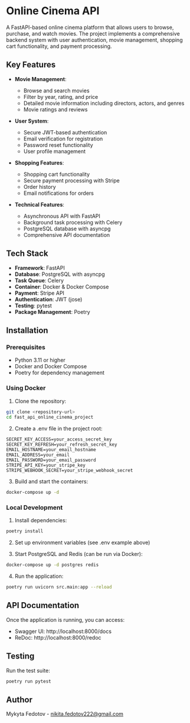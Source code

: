 # Online Cinema API

A FastAPI-based online cinema platform that allows users to browse, purchase, and watch movies. The project implements a comprehensive backend system with user authentication, movie management, shopping cart functionality, and payment processing.

## Key Features

- **Movie Management**: 
  - Browse and search movies
  - Filter by year, rating, and price
  - Detailed movie information including directors, actors, and genres
  - Movie ratings and reviews

- **User System**:
  - Secure JWT-based authentication
  - Email verification for registration
  - Password reset functionality
  - User profile management

- **Shopping Features**:
  - Shopping cart functionality
  - Secure payment processing with Stripe
  - Order history
  - Email notifications for orders

- **Technical Features**:
  - Asynchronous API with FastAPI
  - Background task processing with Celery
  - PostgreSQL database with asyncpg
  - Comprehensive API documentation

## Tech Stack

- **Framework**: FastAPI
- **Database**: PostgreSQL with asyncpg
- **Task Queue**: Celery
- **Container**: Docker & Docker Compose
- **Payment**: Stripe API
- **Authentication**: JWT (jose)
- **Testing**: pytest
- **Package Management**: Poetry


## Installation

### Prerequisites
- Python 3.11 or higher
- Docker and Docker Compose
- Poetry for dependency management

### Using Docker

1. Clone the repository:
```bash
git clone <repository-url>
cd fast_api_online_cinema_project
```

2. Create a .env file in the project root:
```env
SECRET_KEY_ACCESS=your_access_secret_key
SECRET_KEY_REFRESH=your_refresh_secret_key
EMAIL_HOSTNAME=your_email_hostname
EMAIL_ADDRESS=your_email
EMAIL_PASSWORD=your_email_password
STRIPE_API_KEY=your_stripe_key
STRIPE_WEBHOOK_SECRET=your_stripe_webhook_secret
```

3. Build and start the containers:
```bash
docker-compose up -d
```

### Local Development

1. Install dependencies:
```bash
poetry install
```

2. Set up environment variables (see .env example above)

3. Start PostgreSQL and Redis (can be run via Docker):
```bash
docker-compose up -d postgres redis
```

4. Run the application:
```bash
poetry run uvicorn src.main:app --reload
```

## API Documentation

Once the application is running, you can access:
- Swagger UI: http://localhost:8000/docs
- ReDoc: http://localhost:8000/redoc


## Testing

Run the test suite:
```bash
poetry run pytest
```

## Author

Mykyta Fedotov - [nikita.fedotov222@gmail.com](mailto:nikita.fedotov222@gmail.com)
